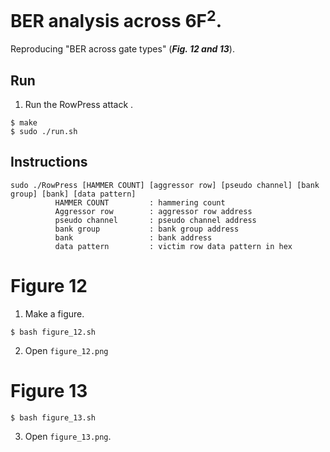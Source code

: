 # BER analysis across 6F<sup>2</sup>. 
Reproducing "BER across gate types" (***Fig. 12 and 13***).

## Run

1. Run the RowPress attack .
```
$ make
$ sudo ./run.sh
```

## Instructions
```
sudo ./RowPress [HAMMER COUNT] [aggressor row] [pseudo channel] [bank group] [bank] [data pattern]
          HAMMER COUNT         : hammering count
          Aggressor row        : aggressor row address
          pseudo channel       : pseudo channel address
          bank group           : bank group address
          bank                 : bank address
          data pattern         : victim row data pattern in hex
```

# Figure 12
1. Make a figure.
```
$ bash figure_12.sh
```
2. Open `figure_12.png`

# Figure 13

```
$ bash figure_13.sh
```
3. Open `figure_13.png`.

